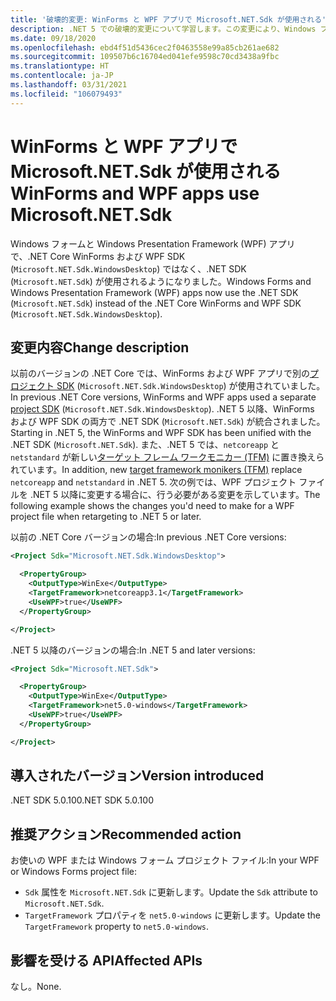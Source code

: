 ```yaml
---
title: '破壊的変更: WinForms と WPF アプリで Microsoft.NET.Sdk が使用される'
description: .NET 5 での破壊的変更について学習します。この変更により、Windows フォーム アプリと Windows Presentation Framework (WPF) アプリでは、.NET Core WinForms と WPF SDK ではなく、.NET SDK が使用されるようになりました。
ms.date: 09/18/2020
ms.openlocfilehash: ebd4f51d5436cec2f0463558e99a85cb261ae682
ms.sourcegitcommit: 109507b6c16704ed041efe9598c70cd3438a9fbc
ms.translationtype: HT
ms.contentlocale: ja-JP
ms.lasthandoff: 03/31/2021
ms.locfileid: "106079493"
---
```

# <a name="winforms-and-wpf-apps-use-microsoftnetsdk"></a><span data-ttu-id="eff30-103">WinForms と WPF アプリで Microsoft.NET.Sdk が使用される</span><span class="sxs-lookup"><span data-stu-id="eff30-103">WinForms and WPF apps use Microsoft.NET.Sdk</span></span>

<span data-ttu-id="eff30-104">Windows フォームと Windows Presentation Framework (WPF) アプリで、.NET Core WinForms および WPF SDK (`Microsoft.NET.Sdk.WindowsDesktop`) ではなく、.NET SDK (`Microsoft.NET.Sdk`) が使用されるようになりました。</span><span class="sxs-lookup"><span data-stu-id="eff30-104">Windows Forms and Windows Presentation Framework (WPF) apps now use the .NET SDK (`Microsoft.NET.Sdk`) instead of the .NET Core WinForms and WPF SDK (`Microsoft.NET.Sdk.WindowsDesktop`).</span></span>

## <a name="change-description"></a><span data-ttu-id="eff30-105">変更内容</span><span class="sxs-lookup"><span data-stu-id="eff30-105">Change description</span></span>

<span data-ttu-id="eff30-106">以前のバージョンの .NET Core では、WinForms および WPF アプリで別の[プロジェクト SDK](../../../project-sdk/overview.md) (`Microsoft.NET.Sdk.WindowsDesktop`) が使用されていました。</span><span class="sxs-lookup"><span data-stu-id="eff30-106">In previous .NET Core versions, WinForms and WPF apps used a separate [project SDK](../../../project-sdk/overview.md) (`Microsoft.NET.Sdk.WindowsDesktop`).</span></span> <span data-ttu-id="eff30-107">.NET 5 以降、WinForms および WPF SDK の両方で .NET SDK (`Microsoft.NET.Sdk`) が統合されました。</span><span class="sxs-lookup"><span data-stu-id="eff30-107">Starting in .NET 5, the WinForms and WPF SDK has been unified with the .NET SDK (`Microsoft.NET.Sdk`).</span></span> <span data-ttu-id="eff30-108">また、.NET 5 では、`netcoreapp` と `netstandard` が新しい[ターゲット フレーム ワークモニカー (TFM)](../../../../standard/frameworks.md) に置き換えられています。</span><span class="sxs-lookup"><span data-stu-id="eff30-108">In addition, new [target framework monikers (TFM)](../../../../standard/frameworks.md) replace `netcoreapp` and `netstandard` in .NET 5.</span></span> <span data-ttu-id="eff30-109">次の例では、WPF プロジェクト ファイルを .NET 5 以降に変更する場合に、行う必要がある変更を示しています。</span><span class="sxs-lookup"><span data-stu-id="eff30-109">The following example shows the changes you'd need to make for a WPF project file when retargeting to .NET 5 or later.</span></span>

<span data-ttu-id="eff30-110">以前の .NET Core バージョンの場合:</span><span class="sxs-lookup"><span data-stu-id="eff30-110">In previous .NET Core versions:</span></span>

```xml
<Project Sdk="Microsoft.NET.Sdk.WindowsDesktop">

  <PropertyGroup>
    <OutputType>WinExe</OutputType>
    <TargetFramework>netcoreapp3.1</TargetFramework>
    <UseWPF>true</UseWPF>
  </PropertyGroup>

</Project>
```

<span data-ttu-id="eff30-111">.NET 5 以降のバージョンの場合:</span><span class="sxs-lookup"><span data-stu-id="eff30-111">In .NET 5 and later versions:</span></span>

```xml
<Project Sdk="Microsoft.NET.Sdk">

  <PropertyGroup>
    <OutputType>WinExe</OutputType>
    <TargetFramework>net5.0-windows</TargetFramework>
    <UseWPF>true</UseWPF>
  </PropertyGroup>

</Project>
```

## <a name="version-introduced"></a><span data-ttu-id="eff30-112">導入されたバージョン</span><span class="sxs-lookup"><span data-stu-id="eff30-112">Version introduced</span></span>

<span data-ttu-id="eff30-113">.NET SDK 5.0.100</span><span class="sxs-lookup"><span data-stu-id="eff30-113">.NET SDK 5.0.100</span></span>

## <a name="recommended-action"></a><span data-ttu-id="eff30-114">推奨アクション</span><span class="sxs-lookup"><span data-stu-id="eff30-114">Recommended action</span></span>

<span data-ttu-id="eff30-115">お使いの WPF または Windows フォーム プロジェクト ファイル:</span><span class="sxs-lookup"><span data-stu-id="eff30-115">In your WPF or Windows Forms project file:</span></span>

- <span data-ttu-id="eff30-116">`Sdk` 属性を `Microsoft.NET.Sdk` に更新します。</span><span class="sxs-lookup"><span data-stu-id="eff30-116">Update the `Sdk` attribute  to `Microsoft.NET.Sdk`.</span></span>
- <span data-ttu-id="eff30-117">`TargetFramework` プロパティを `net5.0-windows` に更新します。</span><span class="sxs-lookup"><span data-stu-id="eff30-117">Update the `TargetFramework` property to `net5.0-windows`.</span></span>

## <a name="affected-apis"></a><span data-ttu-id="eff30-118">影響を受ける API</span><span class="sxs-lookup"><span data-stu-id="eff30-118">Affected APIs</span></span>

<span data-ttu-id="eff30-119">なし。</span><span class="sxs-lookup"><span data-stu-id="eff30-119">None.</span></span>

<!--

### Affected APIs

Not detectable via API analysis.

### Category

- Windows Forms
- Windows Presentation Framework (WPF)

-->

